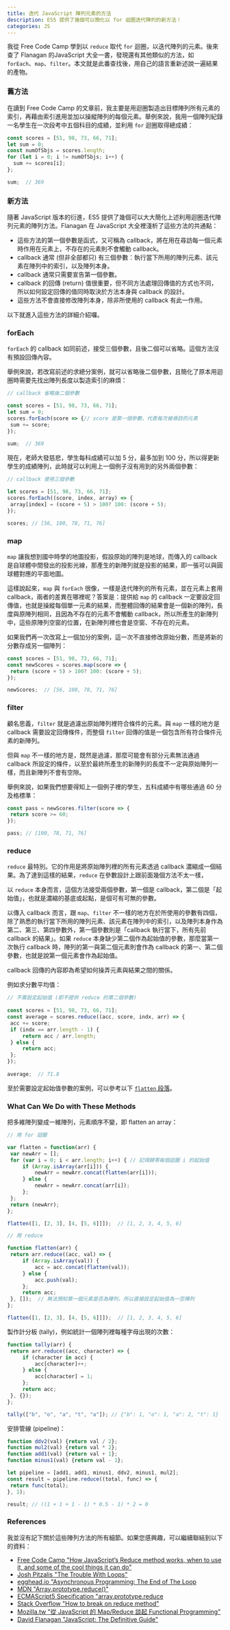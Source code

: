 ```yaml
---
title: 迭代 JavaScript 陣列元素的方法
description: ES5 提供了幾個可以簡化以 for 迴圈迭代陣列的新方法！
categories: JS
---
```

我從 Free Code Camp 學到以 `reduce` 取代 `for` 迴圈，以迭代陣列的元素。後來查了 Flanagan 的JavaScript 大全一書，發現還有其他類似的方法，如 `forEach`、`map`、`filter`。本文就是此番查找後，用自己的語言重新述說一遍結果的產物。

### 舊方法

在讀到 Free Code Camp 的文章前，我主要是用迴圈製造出目標陣列所有元素的索引，再藉由索引進用並加以操縱陣列的每個元素。舉例來說，我用一個陣列紀錄一名學生在一次段考中五個科目的成績，並利用 `for` 迴圈取得總成績：

```js
const scores = [51, 98, 73, 66, 71];
let sum = 0;
const numOfSbjs = scores.length;
for (let i = 0; i != numOfSbjs; i++) {
  sum += scores[i];
};

sum;  // 369
```

### 新方法

隨著 JavaScript 版本的衍進，ES5 提供了幾個可以大大簡化上述利用迴圈迭代陣列元素的陣列方法。Flanagan 在 JavaScript 大全裡淺析了這些方法的共通點：

* 這些方法的第一個參數是函式，又可稱為 callback，將在用在尋訪每一個元素時作用在元素上，不存在的元素則不會觸動 callback。
* callback 通常 (但非全部都只) 有三個參數：執行當下所用的陣列元素、該元素在陣列中的索引，以及陣列本身。
* callback 通常只需要宣告第一個參數。
* callback 的回傳 (return) 值很重要，但不同方法處理回傳值的方式也不同，所以如何設定回傳的值同時取決於方法本身與 callback 的設計。
* 這些方法不會直接修改陣列本身，除非所使用的 callback 有此一作用。
  

以下就進入這些方法的詳細介紹囉。

### forEach

`forEach` 的 callback 如同前述，接受三個參數，且後二個可以省略。這個方法沒有預設回傳內容。


舉例來說，若改寫前述的求總分案例，就可以省略後二個參數，且簡化了原本用迴圈時需要先找出陣列長度以製造索引的麻煩：


```js
// callback 省略後二個參數

const scores = [51, 98, 73, 66, 71];
let sum = 0;
scores.forEach(score => {// score 是第一個參數，代表每次被尋訪的元素
 sum += score;
});

sum;  // 369
```

現在，老師大發慈悲，學生每科成績可以加 5 分，最多加到 100 分，所以得更新學生的成績陣列，此時就可以利用上一個例子沒有用到的另外兩個參數：


```js
// callback 使用三個參數
  
let scores = [51, 98, 73, 66, 71];
scores.forEach((score, index, array) => {
 array[index] = (score + 5) > 100? 100: (score + 5);
});

scores; // [56, 100, 78, 71, 76]
```

### map


`map` 讓我想到國中時學的地圖投影，假設原始的陣列是地球，而傳入的 callback 是自球體中間發出的投影光線，那產生的新陣列就是投影的結果，即一張可以與圓球體對應的平面地圖。

這樣說起來，`map` 與 `forEach` 很像，一樣是迭代陣列的所有元素，並在元素上套用 callback，兩者的差異在哪裡呢？答案是：提供給 `map` 的 callback 一定要設定回傳值，也就是操縱每個單一元素的結果，而整體回傳的結果會是一個新的陣列，長度與原陣列相同，且因為不存在的元素不會觸動 callback，所以所產生的新陣列中，這些原陣列空窗的位置，在新陣列裡也會是空窗、不存在的元素。

如果我們再一次改寫上一個加分的案例，這一次不直接修改原始分數，而是將新的分數存成另一個陣列：

```js
const scores = [51, 98, 73, 66, 71];
const newScores = scores.map(score => {
 return (score + 5) > 100? 100: (score + 5);
});

newScores;  // [56, 100, 78, 71, 76]
```

### filter

顧名思義，`filter` 就是過濾出原始陣列裡符合條件的元素。與 `map` 一樣的地方是 callback 需要設定回傳條件，而整個 `filter` 回傳的值是一個包含所有符合條件元素的新陣列。

但與 `map` 不一樣的地方是，既然是過濾，那麼可能會有部分元素無法通過 callback 所設定的條件，以至於最終所產生的新陣列的長度不一定與原始陣列一樣，而且新陣列不會有空隙。

舉例來說，如果我們想要得知上一個例子裡的學生，五科成績中有哪些通過 60 分及格標準：

```js
const pass = newScores.filter(score => {
 return score >= 60;
});

pass; // [100, 78, 71, 76]
```

### reduce

`reduce` 最特別。它的作用是將原始陣列裡的所有元素透過 callback 濃縮成一個結果。為了達到這樣的結果，`reduce` 在參數設計上跟前面幾個方法不太一樣，

以 `reduce` 本身而言，這個方法接受兩個參數，第一個是 callback，第二個是「起始值」，也就是濃縮的基底或起點，是個可有可無的參數。

以傳入 callback 而言，跟 `map`、`filter` 不一樣的地方在於所使用的參數有四個，除了熟悉的執行當下所用的陣列元素、該元素在陣列中的索引，以及陣列本身作為第二、第三、第四參數外，第一個參數則是「callback 執行當下，所有先前 callback 的結果」。如果 `reduce` 本身缺少第二個作為起始值的參數，那麼當第一次執行 callback 時，陣列的第一與第二個元素則會作為 callback 的第一、第二個參數，也就是說第一個元素會作為起始值。

callback 回傳的內容即為希望如何操弄元素與結果之間的關係。

例如求分數平均值：

```js
// 不需設定起始值 (即不提供 reduce 的第二個參數)
  
const scores = [51, 98, 73, 66, 71];
const average = scores.reduce((acc, score, indx, arr) => {
 acc += score;
 if (indx == arr.length - 1) {
     return acc / arr.length;
 } else {
     return acc;
 };
});
  
average;  // 71.8
```

至於需要設定起始值參數的案例，可以參考以下 <a href="#flatten">`flatten` 段落</a>。

### What Can We Do with These Methods

<p id="flatten">把多維陣列變成一維陣列，元素順序不變，即 flatten an
array：</p>

```js
// 用 for 迴圈

var flatten = function(arr) {
 var newArr = [];
 for (var i = 0; i < arr.length; i++) { // 記得歸零每個迴圈 i 的起始值
     if (Array.isArray(arr[i])) {
         newArr = newArr.concat(flatten(arr[i]));
     } else {
         newArr = newArr.concat(arr[i]);
     };
 };
 return (newArr);
};

flatten([1, [2, 3], [4, [5, 6]]]);  // [1, 2, 3, 4, 5, 6]
```

```js
// 用 reduce

function flatten(arr) {
 return arr.reduce((acc, val) => {
     if (Array.isArray(val)) {
         acc = acc.concat(flatten(val));
     } else {
         acc.push(val);
     };
     return acc;
 }, []);  // 無法預知第一個元素是否為陣列，所以直接設定起始值為一空陣列
};

flatten([1, [2, 3], [4, [5, 6]]]);  // [1, 2, 3, 4, 5, 6]
```

製作計分板 (tally)，例如統計一個陣列裡每種字母出現的次數：

```js
function tally(arr) {
 return arr.reduce((acc, character) => {
     if (character in acc) {
         acc[character]++;
     } else {
         acc[character] = 1;
     };
     return acc;
 }, {});
};

tally(["b", "o", "a", "t", "a"]); // {"b": 1, "o": 1, "a": 2, "t": 1}
```

安排管線 (pipeline)：

```js
function ddv2(val) {return val / 2};
function mul2(val) {return val * 2};
function add1(val) {return val + 1};
function minus1(val) {return val - 1};

let pipeline = [add1, add1, minus1, ddv2, minus1, mul2];
const result = pipeline.reduce((total, func) => {
 return func(total);
}, 1);

result; // ((1 + 1 + 1 - 1) * 0.5 - 1) * 2 = 0
```

### References

我並沒有記下關於這些陣列方法的所有細節。如果您感興趣，可以繼續聯結到以下的資料：

* [Free Code Camp "How JavaScript’s Reduce method works, when to use it, and some of the cool things it can do"][FCC]
* [Josh Pitzalis "The Trouble With Loops"][0]
* [egghead.io "Asynchronous Programming: The End of The Loop][1]
* [MDN "Array.prototype.reduce()"][2]
* [ECMAScript5 Specification "array.prototype.reduce][3]
* [Stack Overflow "How to break on reduce method"][4]
* [Mozilla.tw "從 JavaScript 的 Map/Reduce 談起 Functional Programming"][5]
* [David Flanagan "JavaScript: The Definitive Guide"][JSDG]

[FCC]:https://medium.freecodecamp.com/reduce-f47a7da511a9#.la9iamjnj
[JSDG]:http://shop.oreilly.com/product/9780596805531.do
[0]:https://medium.com/@joshpitzalis/the-trouble-with-loops-f639e3cc52d9#.j2rus4zbm
[1]:https://egghead.io/courses/mastering-asynchronous-programming-the-end-of-the-loop
[2]:https://developer.mozilla.org/en-US/docs/Web/JavaScript/Reference/Global_Objects/Array/Reduce:
[3]:http://www.ecma-international.org/ecma-262/6.0/#sec-array.prototype.reduce
[4]:http://stackoverflow.com/questions/36144406/how-to-break-on-reduce-method
[5]:https://goo.gl/adrK4p

